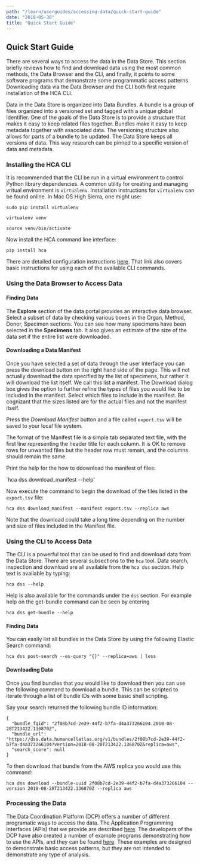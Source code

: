 ```yaml
---
path: "/learn/userguides/accessing-data/quick-start-guide"
date: "2018-05-30"
title: "Quick Start Guide"
---
```



## Quick Start Guide
There are several ways to access the data in the Data Store. This section briefly reviews how to find and download data using the most common methods, the Data Browser and the CLI, and finally, it points to some software programs that demonstrate some programmatic access patterns. Downloading data via the Data Browser and the CLI both first require installation of the HCA CLI.

Data in the Data Store is organized into Data Bundles. A bundle is a group of files organized into a versioned set and tagged with a unique global identifier. One of the goals of the Data Store is to provide a structure that makes it easy to keep related files together. Bundles make it easy to keep metadata together with associated data. The versioning structure also allows for parts of a bundle to be updated. The Data Store keeps all versions of data. This way research can be pinned to a specific version of data and metadata.

### Installing the HCA CLI
It is recommended that the CLI be run in a virtual environment to control Python library dependencies. A common utility for creating and managing vritual environment is `virtualenv`. Installation instructions for `virtualenv` can be found online. In Mac OS High Sierra, one might use:

`sudo pip install virtualenv`

`virtualenv venv`

`source venv/bin/activate`

Now install the HCA command line interface:

`pip install hca`

There are detailed configuration instructions [here](https://hca.readthedocs.io/en/latest/). That link also covers basic instructions for using each of the available CLI commands.

### Using the Data Browser to Access Data
#### Finding Data
The **Explore** section of the data portal provides an interactive data browser. Select a subset of data by checking various boxes in the Organ, Method, Donor, Specimen sections. You can see how many specimens have been selected in the **Specimens** tab. It also gives an estimate of the size of the data set if the entire list were downloaded.

#### Downloading a Data Manifest
Once you have selected a set of data through the user interface you can press the download button on the right hand side of the page. This will not actually download the data specified by the list of specimens, but rather it will download the list itself. We call this list a manifest. The Download dialog box gives the option to further refine the types of files you would like to be included in the manifest. Select which files to include in the manifest. Be cognizant that the sizes listed are for the actual files and not the manifest itself. 

Press the _Download Manifest_ button and a file called `export.tsv` will be saved to your local file system.

The format of the Manifest file is a simple tab separated text file, with the first line representing the header title for each column. It is OK to remove rows for unwanted files but the header row must remain, and the columns should remain the same.

Print the help for the how to ddownload the manifest of files:

`hca dss download_manifest --help'

Now execute the command to begin the download of the files listed in the `export.tsv` file:

`hca dss download_manifest --manifest export.tsv --replica aws`

Note that the download could take a long time depending on the number and size of files included in the Manifest file.

### Using the CLI to Access Data
The CLI is a powerful tool that can be used to find and download data from the Data Store. There are several subsections to the `hca` tool. Data search, inspection and download are all available from the `hca dss` section. Help text is available by typing:

`hca dss --help`

Help is also available for the commands under the `dss` section. For example help on the get-bundle command can be seen by entering

`hca dss get-bundle --help`

#### Finding Data
You can easily list all bundles in the Data Store by using the following Elastic Search command:

    hca dss post-search --es-query "{}" --replica=aws | less
    

#### Downloading Data
Once you find bundles that you would like to download then you can use the following command to download a bundle. This can be scripted to iterate through a list of bundle IDs with some basic shell scripting.

Say your search returned the following bundle ID information:

    {
      "bundle_fqid": "2f08b7cd-2e39-44f2-b7fa-d4a373266104.2018-08-28T213422.136870Z",
      "bundle_url": "https://dss.data.humancellatlas.org/v1/bundles/2f08b7cd-2e39-44f2-b7fa-d4a373266104?version=2018-08-28T213422.136870Z&replica=aws",
      "search_score": null
    }

To then download that bundle from the AWS replica you would use this command:

    hca dss download --bundle-uuid 2f08b7cd-2e39-44f2-b7fa-d4a373266104 --version 2018-08-28T213422.136870Z --replica aws

### Processing the Data
The Data Coordination Platform (DCP) offers a number of different programatic ways to access the data. The Application Programming Interfaces (APIs) that we provide are described [here](https://dev.data.humancellatlas.org/develop/api-documentation/data-store-consumer-api). The developers of the DCP have also created a number of example programs demonstrating how to use the APIs, and they can be found [here](https://dev.data.humancellatlas.org/develop/development-guides/consumer-vignettes). These examples are designed to demonstrate basic access patterns, but they  are not intended to demonstrate any type of analysis.

